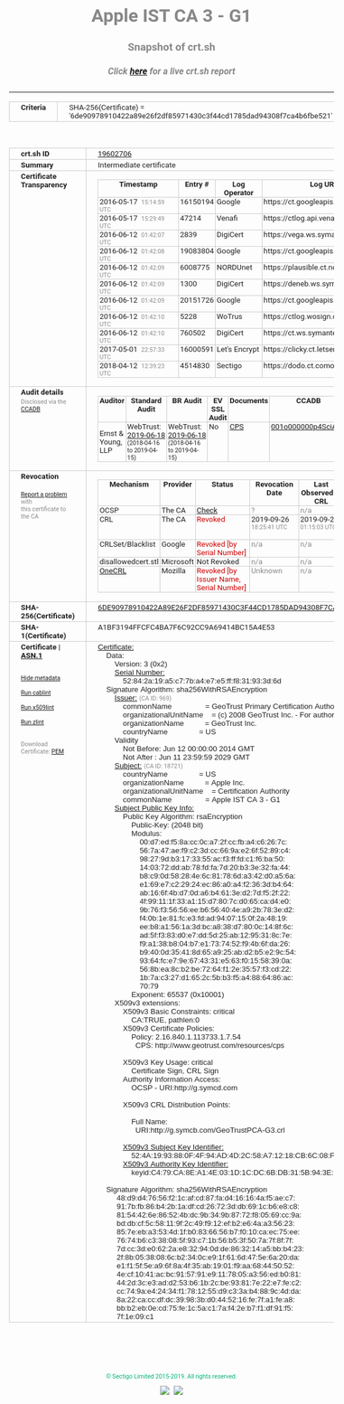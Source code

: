 # Apple IST CA 3 - G1
### Snapshot of crt.sh
##### Click [here](https://crt.sh/?q=6DE90978910422A89E26F2DF85971430C3F44CD1785DAD94308F7CA4B6FBE521) for a live crt.sh report

---
<!DOCTYPE HTML PUBLIC "-//W3C//DTD HTML 4.0 Transitional//EN">
<HTML>
<HEAD>
  <META http-equiv="Content-Type" content="text/html; charset=UTF-8">
  <TITLE>crt.sh | 6de90978910422a89e26f2df85971430c3f44cd1785dad94308f7ca4b6fbe521</TITLE>
  <META name="description" content="Free CT Log Certificate Search Tool from Sectigo (formerly Comodo CA)">
  <META name="keywords" content="crt.sh, CT, Certificate Transparency, Certificate Search, SSL Certificate, Sectigo, Comodo CA">
  <LINK href="//fonts.googleapis.com/css?family=Roboto+Mono|Roboto:400,400i,700,700i" rel="stylesheet">
  <STYLE type="text/css">
    a {
      white-space: nowrap;
    }
    body {
      color: #888888;
      font: 12pt Roboto, sans-serif;
      padding-top: 10px;
      text-align: center
    }
    form {
      margin: 0px
    }
    span {
      border-radius: 10px
    }
    span.heading {
      color: #888888;
      font: 12pt Roboto, sans-serif
    }
    span.title {
      background-color: #00B373;
      color: #FFFFFF;
      font: bold 18pt Roboto, sans-serif;
      padding: 0px 5px
    }
    span.text {
      color: #888888;
      font: 10pt Roboto, sans-serif
    }
    span.whiteongrey {
      background-color: #D9D9D6;
      color: #FFFFFF;
      font: bold 18pt Roboto, sans-serif;
      padding: 0px 5px
    }
    table {
      border-collapse: collapse;
      color: #222222;
      font: 10pt Roboto, sans-serif;
      margin-left: auto;
      margin-right: auto
    }
    table.options {
      border: none;
      margin-left: 10px
    }
    td, th {
      border: 1px solid #CCCCCC;
      padding: 0px 2px;
      text-align: left;
      vertical-align: top
    }
    td.outer, th.outer {
      border: 1px solid #CCCCCC;
      padding: 2px 20px;
      text-align: left
    }
    th.heading {
      color: #888888;
      font: bold italic 12pt Roboto, sans-serif;
      padding: 20px 0px 0px;
      text-align: center
    }
    th.options, td.options {
      border: none;
      vertical-align: middle
    }
    td.text {
      font: 10pt "Roboto Mono", sans-serif;
      padding: 2px 20px
    }
    td.heading {
      border: none;
      color: #888888;
      font: 12pt Roboto, sans-serif;
      padding-top: 20px;
      text-align: center
    }
    table.lint td, th {
      text-align: center
    }
    .button {
      background-color: #00B373;
      border-radius: 10px;
      color: #FFFFFF;
      font: bold 13pt Roboto, sans-serif
    }
    .copyright {
      font: 8pt Roboto, sans-serif;
      color: #00B373
    }
    .input {
      border: 1px solid #888888;
      font-weight: bold;
      text-align: center
    }
    .small {
      font: 8pt Roboto, sans-serif;
      color: #888888
    }
    .error {
      background-color: #FFDFDF;
      color: #CC0000;
      font-weight: bold
    }
    .fatal {
      background-color: #0000AA;
      color: #FFFFFF;
      font-weight: bold
    }
    .notice {
      background-color: #FFFFDF;
      color: #606000
    }
    .warning {
      background-color: #FFEFDF;
      color: #DF6000
    }
  </STYLE>
</HEAD>
<BODY>

<TABLE>
  <TR>
    <TH class="outer">Criteria</TH>
    <TD class="outer">SHA-256(Certificate) = '6de90978910422a89e26f2df85971430c3f44cd1785dad94308f7ca4b6fbe521'</TD>
  </TR>
</TABLE>
<BR>
<TABLE>
  <TR>
    <TH class="outer">crt.sh ID</TH>
    <TD class="outer"><A href="?id=19602706">19602706</A></TD>
  </TR>
  <TR>
    <TH class="outer">Summary</TH>
    <TD class="outer">Intermediate certificate</TD>
  </TR>
  <TR>
    <TH class="outer">Certificate<BR>Transparency</TH>
    <TD class="outer">
<TABLE class="options" style="margin-left:0px">
  <TR>
    <TH>Timestamp</TH>
    <TH>Entry #</TH>
    <TH>Log Operator</TH>
    <TH>Log URL</TH>
  </TR>
  <TR>
    <TD>2016-05-17&nbsp; <FONT class="small">15:14:59 UTC</FONT></TD>
    <TD>16150194</TD>
    <TD>Google</TD>
    <TD>https://ct.googleapis.com/rocketeer</TD>
  </TR>
  <TR>
    <TD>2016-05-17&nbsp; <FONT class="small">15:29:49 UTC</FONT></TD>
    <TD>47214</TD>
    <TD>Venafi</TD>
    <TD>https://ctlog.api.venafi.com</TD>
  </TR>
  <TR>
    <TD>2016-06-12&nbsp; <FONT class="small">01:42:07 UTC</FONT></TD>
    <TD>2839</TD>
    <TD>DigiCert</TD>
    <TD>https://vega.ws.symantec.com</TD>
  </TR>
  <TR>
    <TD>2016-06-12&nbsp; <FONT class="small">01:42:08 UTC</FONT></TD>
    <TD>19083804</TD>
    <TD>Google</TD>
    <TD>https://ct.googleapis.com/aviator</TD>
  </TR>
  <TR>
    <TD>2016-06-12&nbsp; <FONT class="small">01:42:09 UTC</FONT></TD>
    <TD>6008775</TD>
    <TD>NORDUnet</TD>
    <TD>https://plausible.ct.nordu.net</TD>
  </TR>
  <TR>
    <TD>2016-06-12&nbsp; <FONT class="small">01:42:09 UTC</FONT></TD>
    <TD>1300</TD>
    <TD>DigiCert</TD>
    <TD>https://deneb.ws.symantec.com</TD>
  </TR>
  <TR>
    <TD>2016-06-12&nbsp; <FONT class="small">01:42:09 UTC</FONT></TD>
    <TD>20151726</TD>
    <TD>Google</TD>
    <TD>https://ct.googleapis.com/pilot</TD>
  </TR>
  <TR>
    <TD>2016-06-12&nbsp; <FONT class="small">01:42:10 UTC</FONT></TD>
    <TD>5228</TD>
    <TD>WoTrus</TD>
    <TD>https://ctlog.wosign.com</TD>
  </TR>
  <TR>
    <TD>2016-06-12&nbsp; <FONT class="small">01:42:10 UTC</FONT></TD>
    <TD>760502</TD>
    <TD>DigiCert</TD>
    <TD>https://ct.ws.symantec.com</TD>
  </TR>
  <TR>
    <TD>2017-05-01&nbsp; <FONT class="small">22:57:33 UTC</FONT></TD>
    <TD>16000591</TD>
    <TD>Let's Encrypt</TD>
    <TD>https://clicky.ct.letsencrypt.org</TD>
  </TR>
  <TR>
    <TD>2018-04-12&nbsp; <FONT class="small">12:39:23 UTC</FONT></TD>
    <TD>4514830</TD>
    <TD>Sectigo</TD>
    <TD>https://dodo.ct.comodo.com</TD>
  </TR>
</TABLE>
    </TD>
  </TR>
  <TR>
    <TH class="outer">Audit details<BR>
      <DIV class="small" style="padding-top:3px">Disclosed via the
        <A href="//ccadb-public.secure.force.com/mozilla/PublicAllIntermediateCerts" target="_blank">CCADB</A></DIV>
    </TH>
    <TD class="outer">
<TABLE class="options" style="margin-left:0px">
  <TR>
    <TH>Auditor</TH>
    <TH>Standard Audit</TH>
    <TH>BR Audit</TH>
    <TH>EV SSL Audit</TH>
    <TH>Documents</TH>
    <TH>CCADB</TH>
    <TH>Root Owner / Certificate</TH>
  </TR>
  <TR>
    <TD style="vertical-align:middle">Ernst & Young, LLP</TD>
    <TD>WebTrust:
      <A href="https://www.cpacanada.ca/generichandlers/CPACHandler.ashx?attachmentid=231565" target="_blank">2019-06-18</A>
      <BR><FONT style="font-size:8pt">(2018-04-16 to 2019-04-15)</FONT></TD>
    <TD>WebTrust:
      <A href="https://www.cpacanada.ca/generichandlers/CPACHandler.ashx?attachmentid=231564" target="_blank">2019-06-18</A>
      <BR><FONT style="font-size:8pt">(2018-04-16 to 2019-04-15)</FONT></TD>
    <TD>No    <TD>
      <A href="https://images.apple.com/certificateauthority/pdf/Apple_Public_CA_CPS_v4.2.pdf" target="blank">CPS</A>
    </TD>
    <TD><A href="//ccadb.force.com/001o000000p4SciAAE" target="_blank">001o000000p4SciAAE</A></TD>
    <TD><A href="/?id=847444">DigiCert</A></TD>
  </TR>
</TABLE>
    </TD>
  </TR>
  <TR>
    <TH class="outer">Revocation<BR><BR>
      <DIV class="small" style="padding-top:3px"><A href="?id=19602706&opt=problemreporting">Report a problem</A> with<BR>this certificate to the CA</DIV></TH>
    <TD class="outer">
      <TABLE class="options" style="margin-left:0px">
        <TR>
          <TH>Mechanism</TH>
          <TH>Provider</TH>
          <TH>Status</TH>
          <TH>Revocation Date</TH>
          <TH>Last Observed in CRL</TH>
          <TH>Last Checked <SPAN style="color:#CC0000;vertical-align:middle;font-size:70%;font-weight:normal">(Error)</SPAN></TH>
        </TR>
        <TR>
          <TD>OCSP</TD>
          <TD>The CA</TD>
          <TD><A href="?id=19602706&opt=ocsp">Check</A></TD>
          <TD><SPAN style="color:#888888">?</SPAN></TD>
          <TD><SPAN style="color:#888888">n/a</SPAN></TD>
          <TD><SPAN style="color:#888888">?</SPAN></TD>
        </TR>
        <TR>
          <TD>CRL</TD>
          <TD>The CA</TD>
          <TD><SPAN style="color:#CC0000">Revoked</SPAN></TD><TD>2019-09-26&nbsp; <FONT class="small">18:25:41 UTC</FONT></TD><TD>2019-09-27&nbsp; <FONT class="small">01:15:03 UTC</FONT></TD><TD>2019-12-04&nbsp; <FONT class="small">19:11:38 UTC</FONT></TD>
        </TR>
        <TR>
          <TD>CRLSet/Blacklist</TD>
          <TD>Google</TD>
          <TD><SPAN style="color:#CC0000">Revoked [by Serial Number]</SPAN></TD>
          <TD><SPAN style="color:#888888">n/a</SPAN></TD>
          <TD><SPAN style="color:#888888">n/a</SPAN></TD>
          <TD><SPAN style="color:#888888">n/a</SPAN></TD>
        </TR>
        <TR>
          <TD>disallowedcert.stl</TD>
          <TD>Microsoft</TD>
          <TD>Not Revoked</TD>
          <TD><SPAN style="color:#888888">n/a</SPAN></TD>
          <TD><SPAN style="color:#888888">n/a</SPAN></TD>
          <TD><SPAN style="color:#888888">n/a</SPAN></TD>
        </TR>
        <TR>
          <TD><A href="/mozilla-onecrl" target="_blank">OneCRL</A></TD>
          <TD>Mozilla</TD>
          <TD><SPAN style="color:#CC0000">Revoked [by Issuer Name, Serial Number]</SPAN></TD><TD><SPAN style="color:#888888">Unknown</SPAN></TD>
          <TD><SPAN style="color:#888888">n/a</SPAN></TD>
          <TD><SPAN style="color:#888888">n/a</SPAN></TD>
        </TR>
      </TABLE>
    </TD>
  </TR>
  <TR>
    <TH class="outer">SHA-256(Certificate)</TH>
    <TD class="outer"><A href="//censys.io/certificates/6de90978910422a89e26f2df85971430c3f44cd1785dad94308f7ca4b6fbe521">6DE90978910422A89E26F2DF85971430C3F44CD1785DAD94308F7CA4B6FBE521</A></TD>
  </TR>
  <TR>
    <TH class="outer">SHA-1(Certificate)</TH>
    <TD class="outer">A1BF3194FFCFC4BA7F6C92CC9A69414BC15A4E53</TD>
  </TR>
  <TR>
    <TH class="outer">Certificate | <A href="?asn1=19602706">ASN.1</A>
      <SPAN class="small"><BR>
      <BR><BR><A href="?id=19602706&opt=nometadata">Hide metadata</A>
      <BR><BR><A href="?id=19602706&opt=cablint">Run cablint</A>
      <BR><BR><A href="?id=19602706&opt=x509lint">Run x509lint</A>
      <BR><BR><A href="?id=19602706&opt=zlint">Run zlint</A>
      <BR><BR><BR>Download Certificate: <A href="?d=19602706">PEM</A>
      </SPAN>
    </TH>
    <TD class="text"><A href="?d=19602706">Certificate:</A><BR>&nbsp;&nbsp;&nbsp;&nbsp;Data:<BR>&nbsp;&nbsp;&nbsp;&nbsp;&nbsp;&nbsp;&nbsp;&nbsp;Version:&nbsp;3&nbsp;(0x2)<BR>&nbsp;&nbsp;&nbsp;&nbsp;&nbsp;&nbsp;&nbsp;&nbsp;<A href="?serial=52842a19a5c77ba4e7e5fff831933d6d">Serial&nbsp;Number:</A><BR>&nbsp;&nbsp;&nbsp;&nbsp;&nbsp;&nbsp;&nbsp;&nbsp;&nbsp;&nbsp;&nbsp;&nbsp;52:84:2a:19:a5:c7:7b:a4:e7:e5:ff:f8:31:93:3d:6d<BR>&nbsp;&nbsp;&nbsp;&nbsp;Signature&nbsp;Algorithm:&nbsp;sha256WithRSAEncryption<BR>&nbsp;&nbsp;&nbsp;&nbsp;&nbsp;&nbsp;&nbsp;&nbsp;<A href="?caid=969">Issuer:</A> <SPAN class="small">(CA ID: 969)</SPAN><BR>&nbsp;&nbsp;&nbsp;&nbsp;&nbsp;&nbsp;&nbsp;&nbsp;&nbsp;&nbsp;&nbsp;&nbsp;commonName&nbsp;&nbsp;&nbsp;&nbsp;&nbsp;&nbsp;&nbsp;&nbsp;&nbsp;&nbsp;&nbsp;&nbsp;&nbsp;&nbsp;&nbsp;&nbsp;=&nbsp;GeoTrust&nbsp;Primary&nbsp;Certification&nbsp;Authority&nbsp;-&nbsp;G3<BR>&nbsp;&nbsp;&nbsp;&nbsp;&nbsp;&nbsp;&nbsp;&nbsp;&nbsp;&nbsp;&nbsp;&nbsp;organizationalUnitName&nbsp;&nbsp;&nbsp;&nbsp;=&nbsp;(c)&nbsp;2008&nbsp;GeoTrust&nbsp;Inc.&nbsp;-&nbsp;For&nbsp;authorized&nbsp;use&nbsp;only<BR>&nbsp;&nbsp;&nbsp;&nbsp;&nbsp;&nbsp;&nbsp;&nbsp;&nbsp;&nbsp;&nbsp;&nbsp;organizationName&nbsp;&nbsp;&nbsp;&nbsp;&nbsp;&nbsp;&nbsp;&nbsp;&nbsp;&nbsp;=&nbsp;GeoTrust&nbsp;Inc.<BR>&nbsp;&nbsp;&nbsp;&nbsp;&nbsp;&nbsp;&nbsp;&nbsp;&nbsp;&nbsp;&nbsp;&nbsp;countryName&nbsp;&nbsp;&nbsp;&nbsp;&nbsp;&nbsp;&nbsp;&nbsp;&nbsp;&nbsp;&nbsp;&nbsp;&nbsp;&nbsp;&nbsp;=&nbsp;US<BR>&nbsp;&nbsp;&nbsp;&nbsp;&nbsp;&nbsp;&nbsp;&nbsp;Validity<BR>&nbsp;&nbsp;&nbsp;&nbsp;&nbsp;&nbsp;&nbsp;&nbsp;&nbsp;&nbsp;&nbsp;&nbsp;Not&nbsp;Before:&nbsp;Jun&nbsp;12&nbsp;00:00:00&nbsp;2014&nbsp;GMT<BR>&nbsp;&nbsp;&nbsp;&nbsp;&nbsp;&nbsp;&nbsp;&nbsp;&nbsp;&nbsp;&nbsp;&nbsp;Not&nbsp;After&nbsp;:&nbsp;Jun&nbsp;11&nbsp;23:59:59&nbsp;2029&nbsp;GMT<BR>&nbsp;&nbsp;&nbsp;&nbsp;&nbsp;&nbsp;&nbsp;&nbsp;<A href="?caid=18721">Subject:</A> <SPAN class="small">(CA ID: 18721)</SPAN><BR>&nbsp;&nbsp;&nbsp;&nbsp;&nbsp;&nbsp;&nbsp;&nbsp;&nbsp;&nbsp;&nbsp;&nbsp;countryName&nbsp;&nbsp;&nbsp;&nbsp;&nbsp;&nbsp;&nbsp;&nbsp;&nbsp;&nbsp;&nbsp;&nbsp;&nbsp;&nbsp;&nbsp;=&nbsp;US<BR>&nbsp;&nbsp;&nbsp;&nbsp;&nbsp;&nbsp;&nbsp;&nbsp;&nbsp;&nbsp;&nbsp;&nbsp;organizationName&nbsp;&nbsp;&nbsp;&nbsp;&nbsp;&nbsp;&nbsp;&nbsp;&nbsp;&nbsp;=&nbsp;Apple&nbsp;Inc.<BR>&nbsp;&nbsp;&nbsp;&nbsp;&nbsp;&nbsp;&nbsp;&nbsp;&nbsp;&nbsp;&nbsp;&nbsp;organizationalUnitName&nbsp;&nbsp;&nbsp;&nbsp;=&nbsp;Certification&nbsp;Authority<BR>&nbsp;&nbsp;&nbsp;&nbsp;&nbsp;&nbsp;&nbsp;&nbsp;&nbsp;&nbsp;&nbsp;&nbsp;commonName&nbsp;&nbsp;&nbsp;&nbsp;&nbsp;&nbsp;&nbsp;&nbsp;&nbsp;&nbsp;&nbsp;&nbsp;&nbsp;&nbsp;&nbsp;&nbsp;=&nbsp;Apple&nbsp;IST&nbsp;CA&nbsp;3&nbsp;-&nbsp;G1<BR>&nbsp;&nbsp;&nbsp;&nbsp;&nbsp;&nbsp;&nbsp;&nbsp;<A href="?spkisha256=3174d9092f9531c06026ba489891016b436d5ec02623f9aafe2009ecc3e4d557">Subject&nbsp;Public&nbsp;Key&nbsp;Info:</A><BR>&nbsp;&nbsp;&nbsp;&nbsp;&nbsp;&nbsp;&nbsp;&nbsp;&nbsp;&nbsp;&nbsp;&nbsp;Public&nbsp;Key&nbsp;Algorithm:&nbsp;rsaEncryption<BR>&nbsp;&nbsp;&nbsp;&nbsp;&nbsp;&nbsp;&nbsp;&nbsp;&nbsp;&nbsp;&nbsp;&nbsp;&nbsp;&nbsp;&nbsp;&nbsp;Public-Key:&nbsp;(2048&nbsp;bit)<BR>&nbsp;&nbsp;&nbsp;&nbsp;&nbsp;&nbsp;&nbsp;&nbsp;&nbsp;&nbsp;&nbsp;&nbsp;&nbsp;&nbsp;&nbsp;&nbsp;Modulus:<BR>&nbsp;&nbsp;&nbsp;&nbsp;&nbsp;&nbsp;&nbsp;&nbsp;&nbsp;&nbsp;&nbsp;&nbsp;&nbsp;&nbsp;&nbsp;&nbsp;&nbsp;&nbsp;&nbsp;&nbsp;00:d7:ed:f5:8a:cc:0c:a7:2f:cc:fb:a4:c6:26:7c:<BR>&nbsp;&nbsp;&nbsp;&nbsp;&nbsp;&nbsp;&nbsp;&nbsp;&nbsp;&nbsp;&nbsp;&nbsp;&nbsp;&nbsp;&nbsp;&nbsp;&nbsp;&nbsp;&nbsp;&nbsp;56:7a:47:ae:f9:c2:3d:cc:66:9a:e2:6f:52:89:c4:<BR>&nbsp;&nbsp;&nbsp;&nbsp;&nbsp;&nbsp;&nbsp;&nbsp;&nbsp;&nbsp;&nbsp;&nbsp;&nbsp;&nbsp;&nbsp;&nbsp;&nbsp;&nbsp;&nbsp;&nbsp;98:27:9d:b3:17:33:55:ac:f3:ff:fd:c1:f6:ba:50:<BR>&nbsp;&nbsp;&nbsp;&nbsp;&nbsp;&nbsp;&nbsp;&nbsp;&nbsp;&nbsp;&nbsp;&nbsp;&nbsp;&nbsp;&nbsp;&nbsp;&nbsp;&nbsp;&nbsp;&nbsp;14:03:72:dd:ab:78:fd:fa:7d:20:b3:3e:32:fa:44:<BR>&nbsp;&nbsp;&nbsp;&nbsp;&nbsp;&nbsp;&nbsp;&nbsp;&nbsp;&nbsp;&nbsp;&nbsp;&nbsp;&nbsp;&nbsp;&nbsp;&nbsp;&nbsp;&nbsp;&nbsp;b8:c9:0d:58:28:4e:6c:81:78:6d:a3:42:d0:a5:6a:<BR>&nbsp;&nbsp;&nbsp;&nbsp;&nbsp;&nbsp;&nbsp;&nbsp;&nbsp;&nbsp;&nbsp;&nbsp;&nbsp;&nbsp;&nbsp;&nbsp;&nbsp;&nbsp;&nbsp;&nbsp;e1:69:e7:c2:29:24:ec:86:a0:a4:f2:36:3d:b4:64:<BR>&nbsp;&nbsp;&nbsp;&nbsp;&nbsp;&nbsp;&nbsp;&nbsp;&nbsp;&nbsp;&nbsp;&nbsp;&nbsp;&nbsp;&nbsp;&nbsp;&nbsp;&nbsp;&nbsp;&nbsp;ab:16:6f:4b:d7:0d:a6:b4:61:3e:d2:7d:f5:2f:22:<BR>&nbsp;&nbsp;&nbsp;&nbsp;&nbsp;&nbsp;&nbsp;&nbsp;&nbsp;&nbsp;&nbsp;&nbsp;&nbsp;&nbsp;&nbsp;&nbsp;&nbsp;&nbsp;&nbsp;&nbsp;4f:99:11:1f:33:a1:15:d7:80:7c:d0:65:ca:d4:e0:<BR>&nbsp;&nbsp;&nbsp;&nbsp;&nbsp;&nbsp;&nbsp;&nbsp;&nbsp;&nbsp;&nbsp;&nbsp;&nbsp;&nbsp;&nbsp;&nbsp;&nbsp;&nbsp;&nbsp;&nbsp;9b:76:f3:56:56:ee:b6:56:40:4e:a9:2b:78:3e:d2:<BR>&nbsp;&nbsp;&nbsp;&nbsp;&nbsp;&nbsp;&nbsp;&nbsp;&nbsp;&nbsp;&nbsp;&nbsp;&nbsp;&nbsp;&nbsp;&nbsp;&nbsp;&nbsp;&nbsp;&nbsp;f4:0b:1e:81:fc:e3:fd:ad:94:07:15:0f:2a:48:19:<BR>&nbsp;&nbsp;&nbsp;&nbsp;&nbsp;&nbsp;&nbsp;&nbsp;&nbsp;&nbsp;&nbsp;&nbsp;&nbsp;&nbsp;&nbsp;&nbsp;&nbsp;&nbsp;&nbsp;&nbsp;ee:b8:a1:56:1a:3d:bc:a8:38:d7:80:0c:14:8f:6c:<BR>&nbsp;&nbsp;&nbsp;&nbsp;&nbsp;&nbsp;&nbsp;&nbsp;&nbsp;&nbsp;&nbsp;&nbsp;&nbsp;&nbsp;&nbsp;&nbsp;&nbsp;&nbsp;&nbsp;&nbsp;ad:5f:f3:83:d0:e7:dd:5d:25:ab:12:95:31:8c:7e:<BR>&nbsp;&nbsp;&nbsp;&nbsp;&nbsp;&nbsp;&nbsp;&nbsp;&nbsp;&nbsp;&nbsp;&nbsp;&nbsp;&nbsp;&nbsp;&nbsp;&nbsp;&nbsp;&nbsp;&nbsp;f9:a1:38:b8:04:b7:e1:73:74:52:f9:4b:6f:da:26:<BR>&nbsp;&nbsp;&nbsp;&nbsp;&nbsp;&nbsp;&nbsp;&nbsp;&nbsp;&nbsp;&nbsp;&nbsp;&nbsp;&nbsp;&nbsp;&nbsp;&nbsp;&nbsp;&nbsp;&nbsp;b9:40:0d:35:41:8d:65:a9:25:ab:d2:b5:e2:9c:54:<BR>&nbsp;&nbsp;&nbsp;&nbsp;&nbsp;&nbsp;&nbsp;&nbsp;&nbsp;&nbsp;&nbsp;&nbsp;&nbsp;&nbsp;&nbsp;&nbsp;&nbsp;&nbsp;&nbsp;&nbsp;93:64:fc:e7:9e:67:43:31:e5:63:f0:15:58:39:0a:<BR>&nbsp;&nbsp;&nbsp;&nbsp;&nbsp;&nbsp;&nbsp;&nbsp;&nbsp;&nbsp;&nbsp;&nbsp;&nbsp;&nbsp;&nbsp;&nbsp;&nbsp;&nbsp;&nbsp;&nbsp;56:8b:ea:8c:b2:be:72:64:f1:2e:35:57:f3:cd:22:<BR>&nbsp;&nbsp;&nbsp;&nbsp;&nbsp;&nbsp;&nbsp;&nbsp;&nbsp;&nbsp;&nbsp;&nbsp;&nbsp;&nbsp;&nbsp;&nbsp;&nbsp;&nbsp;&nbsp;&nbsp;1b:7a:c3:27:d1:65:2c:5b:b3:f5:a4:88:64:86:ac:<BR>&nbsp;&nbsp;&nbsp;&nbsp;&nbsp;&nbsp;&nbsp;&nbsp;&nbsp;&nbsp;&nbsp;&nbsp;&nbsp;&nbsp;&nbsp;&nbsp;&nbsp;&nbsp;&nbsp;&nbsp;70:79<BR>&nbsp;&nbsp;&nbsp;&nbsp;&nbsp;&nbsp;&nbsp;&nbsp;&nbsp;&nbsp;&nbsp;&nbsp;&nbsp;&nbsp;&nbsp;&nbsp;Exponent:&nbsp;65537&nbsp;(0x10001)<BR>&nbsp;&nbsp;&nbsp;&nbsp;&nbsp;&nbsp;&nbsp;&nbsp;X509v3&nbsp;extensions:<BR>&nbsp;&nbsp;&nbsp;&nbsp;&nbsp;&nbsp;&nbsp;&nbsp;&nbsp;&nbsp;&nbsp;&nbsp;X509v3&nbsp;Basic&nbsp;Constraints:&nbsp;critical<BR>&nbsp;&nbsp;&nbsp;&nbsp;&nbsp;&nbsp;&nbsp;&nbsp;&nbsp;&nbsp;&nbsp;&nbsp;&nbsp;&nbsp;&nbsp;&nbsp;CA:TRUE,&nbsp;pathlen:0<BR>&nbsp;&nbsp;&nbsp;&nbsp;&nbsp;&nbsp;&nbsp;&nbsp;&nbsp;&nbsp;&nbsp;&nbsp;X509v3&nbsp;Certificate&nbsp;Policies:&nbsp;<BR>&nbsp;&nbsp;&nbsp;&nbsp;&nbsp;&nbsp;&nbsp;&nbsp;&nbsp;&nbsp;&nbsp;&nbsp;&nbsp;&nbsp;&nbsp;&nbsp;Policy:&nbsp;2.16.840.1.113733.1.7.54<BR>&nbsp;&nbsp;&nbsp;&nbsp;&nbsp;&nbsp;&nbsp;&nbsp;&nbsp;&nbsp;&nbsp;&nbsp;&nbsp;&nbsp;&nbsp;&nbsp;&nbsp;&nbsp;CPS:&nbsp;http://www.geotrust.com/resources/cps<BR><BR>&nbsp;&nbsp;&nbsp;&nbsp;&nbsp;&nbsp;&nbsp;&nbsp;&nbsp;&nbsp;&nbsp;&nbsp;X509v3&nbsp;Key&nbsp;Usage:&nbsp;critical<BR>&nbsp;&nbsp;&nbsp;&nbsp;&nbsp;&nbsp;&nbsp;&nbsp;&nbsp;&nbsp;&nbsp;&nbsp;&nbsp;&nbsp;&nbsp;&nbsp;Certificate&nbsp;Sign,&nbsp;CRL&nbsp;Sign<BR>&nbsp;&nbsp;&nbsp;&nbsp;&nbsp;&nbsp;&nbsp;&nbsp;&nbsp;&nbsp;&nbsp;&nbsp;Authority&nbsp;Information&nbsp;Access:&nbsp;<BR>&nbsp;&nbsp;&nbsp;&nbsp;&nbsp;&nbsp;&nbsp;&nbsp;&nbsp;&nbsp;&nbsp;&nbsp;&nbsp;&nbsp;&nbsp;&nbsp;OCSP&nbsp;-&nbsp;URI:http://g.symcd.com<BR><BR>&nbsp;&nbsp;&nbsp;&nbsp;&nbsp;&nbsp;&nbsp;&nbsp;&nbsp;&nbsp;&nbsp;&nbsp;X509v3&nbsp;CRL&nbsp;Distribution&nbsp;Points:&nbsp;<BR><BR>&nbsp;&nbsp;&nbsp;&nbsp;&nbsp;&nbsp;&nbsp;&nbsp;&nbsp;&nbsp;&nbsp;&nbsp;&nbsp;&nbsp;&nbsp;&nbsp;Full&nbsp;Name:<BR>&nbsp;&nbsp;&nbsp;&nbsp;&nbsp;&nbsp;&nbsp;&nbsp;&nbsp;&nbsp;&nbsp;&nbsp;&nbsp;&nbsp;&nbsp;&nbsp;&nbsp;&nbsp;URI:http://g.symcb.com/GeoTrustPCA-G3.crl<BR><BR>&nbsp;&nbsp;&nbsp;&nbsp;&nbsp;&nbsp;&nbsp;&nbsp;&nbsp;&nbsp;&nbsp;&nbsp;<A href="?ski=524a1993880f4f94ad4d2c58a71218cb6c08f283">X509v3&nbsp;Subject&nbsp;Key&nbsp;Identifier:</A><BR>&nbsp;&nbsp;&nbsp;&nbsp;&nbsp;&nbsp;&nbsp;&nbsp;&nbsp;&nbsp;&nbsp;&nbsp;&nbsp;&nbsp;&nbsp;&nbsp;52:4A:19:93:88:0F:4F:94:AD:4D:2C:58:A7:12:18:CB:6C:08:F2:83<BR>&nbsp;&nbsp;&nbsp;&nbsp;&nbsp;&nbsp;&nbsp;&nbsp;&nbsp;&nbsp;&nbsp;&nbsp;<A href="?ski=c479ca8ea14e031d1cdc6bdb315b943e3f307f2d">X509v3&nbsp;Authority&nbsp;Key&nbsp;Identifier:</A><BR>&nbsp;&nbsp;&nbsp;&nbsp;&nbsp;&nbsp;&nbsp;&nbsp;&nbsp;&nbsp;&nbsp;&nbsp;&nbsp;&nbsp;&nbsp;&nbsp;keyid:C4:79:CA:8E:A1:4E:03:1D:1C:DC:6B:DB:31:5B:94:3E:3F:30:7F:2D<BR><BR>&nbsp;&nbsp;&nbsp;&nbsp;Signature&nbsp;Algorithm:&nbsp;sha256WithRSAEncryption<BR>&nbsp;&nbsp;&nbsp;&nbsp;&nbsp;&nbsp;&nbsp;&nbsp;&nbsp;48:d9:d4:76:56:f2:1c:af:cd:87:fa:d4:16:16:4a:f5:ae:c7:<BR>&nbsp;&nbsp;&nbsp;&nbsp;&nbsp;&nbsp;&nbsp;&nbsp;&nbsp;91:7b:fb:86:b4:2b:1a:df:cd:26:72:3d:db:69:1c:b6:e8:c8:<BR>&nbsp;&nbsp;&nbsp;&nbsp;&nbsp;&nbsp;&nbsp;&nbsp;&nbsp;81:54:42:6e:86:52:4b:dc:9b:34:9b:87:72:f8:05:69:cc:9a:<BR>&nbsp;&nbsp;&nbsp;&nbsp;&nbsp;&nbsp;&nbsp;&nbsp;&nbsp;bd:db:cf:5c:58:11:9f:2c:49:f9:12:ef:b2:e6:4a:a3:56:23:<BR>&nbsp;&nbsp;&nbsp;&nbsp;&nbsp;&nbsp;&nbsp;&nbsp;&nbsp;85:7e:eb:a3:53:4d:1f:b0:83:66:56:b7:f0:10:ca:ec:75:ee:<BR>&nbsp;&nbsp;&nbsp;&nbsp;&nbsp;&nbsp;&nbsp;&nbsp;&nbsp;76:74:b6:c3:38:08:5f:93:c7:1b:56:b5:3f:50:7a:7f:8f:7f:<BR>&nbsp;&nbsp;&nbsp;&nbsp;&nbsp;&nbsp;&nbsp;&nbsp;&nbsp;7d:cc:3d:e0:62:2a:e8:32:94:0d:de:86:32:14:a5:bb:b4:23:<BR>&nbsp;&nbsp;&nbsp;&nbsp;&nbsp;&nbsp;&nbsp;&nbsp;&nbsp;2f:8b:05:38:08:6c:b2:34:0c:e9:1f:61:6d:47:5e:6a:20:da:<BR>&nbsp;&nbsp;&nbsp;&nbsp;&nbsp;&nbsp;&nbsp;&nbsp;&nbsp;e1:f1:5f:5e:a9:6f:8a:4f:35:ab:19:01:f9:aa:68:44:50:52:<BR>&nbsp;&nbsp;&nbsp;&nbsp;&nbsp;&nbsp;&nbsp;&nbsp;&nbsp;4e:cf:10:41:ac:bc:91:57:91:e9:11:78:05:a3:56:ed:b0:81:<BR>&nbsp;&nbsp;&nbsp;&nbsp;&nbsp;&nbsp;&nbsp;&nbsp;&nbsp;44:2d:3c:e3:ad:d2:53:b6:1b:2c:be:93:81:7e:22:e7:fe:c2:<BR>&nbsp;&nbsp;&nbsp;&nbsp;&nbsp;&nbsp;&nbsp;&nbsp;&nbsp;cc:74:9a:e4:24:34:f1:78:12:55:d9:c3:3a:b4:88:9c:4d:da:<BR>&nbsp;&nbsp;&nbsp;&nbsp;&nbsp;&nbsp;&nbsp;&nbsp;&nbsp;8a:22:ca:cc:df:dc:39:98:3b:d0:44:52:16:fe:7f:a1:fe:a8:<BR>&nbsp;&nbsp;&nbsp;&nbsp;&nbsp;&nbsp;&nbsp;&nbsp;&nbsp;bb:b2:eb:0e:cd:75:fe:1c:5a:c1:7a:f4:2e:b7:f1:df:91:f5:<BR>&nbsp;&nbsp;&nbsp;&nbsp;&nbsp;&nbsp;&nbsp;&nbsp;&nbsp;7f:1e:09:c1<BR>    </TD>
  </TR>
</TABLE>

  <BR><BR><BR>

  <P class="copyright">&copy; Sectigo Limited 2015-2019. All rights reserved.</P>
  <DIV>
    <A href="https://sectigo.com/"><IMG src="/sectigo_s.png"></A>
    &nbsp;<A href="https://github.com/crtsh"><IMG src="/GitHub-Mark-32px.png"></A>
  </DIV>
</BODY>
</HTML>
